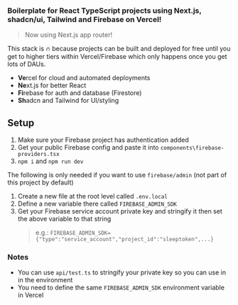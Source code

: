 ### Boilerplate for React TypeScript projects using Next.js, shadcn/ui, Tailwind and Firebase on Vercel!

> Now using Next.js app router!

This stack is 🔥 because projects can be built and deployed for free until you get to higher tiers within Vercel/Firebase which only happens once you get lots of DAUs.

- **Ve**rcel for cloud and automated deployments
- **Ne**xt.js for better React
- **Fi**rebase for auth and database (Firestore)
- **Sh**adcn and Tailwind for UI/styling


## Setup

1. Make sure your Firebase project has authentication added
1. Get your public Firebase config and paste it into `components\firebase-providers.tsx`
1. `npm i` and `npm run dev`

The following is only needed if you want to use `firebase/admin` (not part of this project by default)

1. Create a new file at the root level called `.env.local`
1. Define a new variable there called `FIREBASE_ADMIN_SDK`
1. Get your Firebase service account private key and stringify it then set the above variable to that string
   > e.g.: `FIREBASE_ADMIN_SDK={"type":"service_account","project_id":"sleeptoken",...}`

### Notes

- You can use `api/test.ts` to stringify your private key so you can use in in the environment
- You need to define the same `FIREBASE_ADMIN_SDK` environment variable in Vercel

